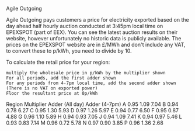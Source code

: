 Agile Outgoing 

Agile Outgoing pays customers a price for electricity exported based on the day ahead half hourly auction conducted at 3:45pm local time on EPEXSPOT (part of EEX). You can see the latest auction results on their website, however unfortunately no historic data is publicly available. The prices on the EPEXSPOT website are in £/MWh and don't include any VAT, to convert these to p/kWh, you need to divide by 10.

To calculate the retail price for your region:

    multiply the wholesale price in p/kWh by the multiplier shown
    For all periods, add the first adder shown
    For any periods from 4-7pm local time, add the second adder shown
    (There is no VAT on exported power)
    Floor the resultant price at 0p/kWh

Region	Multiplier	Adder (All day)	Adder (4-7pm)
A	0.95	1.09	7.04
B	0.94	0.78	6.27
C	0.95	1.30	5.93
D	0.97	1.26	5.97
E	0.94	0.77	6.50
F	0.95	0.87	4.88
G	0.96	1.10	5.89
H	0.94	0.93	7.05
J	0.94	1.09	7.41
K	0.94	0.97	5.46
L	0.93	0.83	7.14
M	0.96	0.72	5.78
N	0.97	0.90	3.85
P	0.96	1.36	2.68